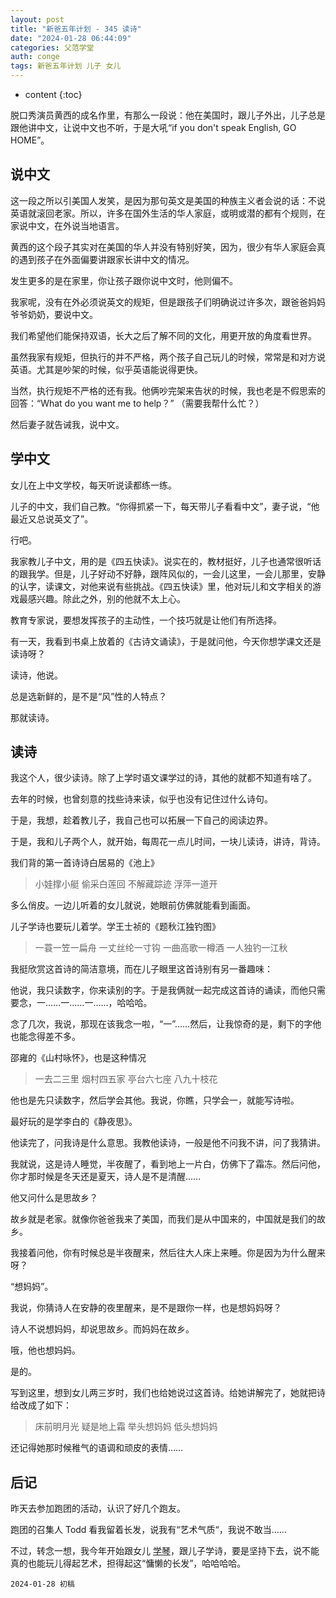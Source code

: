 ```yaml
---
layout: post
title: "新爸五年计划 - 345 读诗"
date: "2024-01-28 06:44:09"
categories: 父范学堂
auth: conge
tags: 新爸五年计划 儿子 女儿
---
```

* content
{:toc}

脱口秀演员黄西的成名作里，有那么一段说：他在美国时，跟儿子外出，儿子总是跟他讲中文，让说中文也不听，于是大吼“if you don't speak English, GO HOME”。




## 说中文

这一段之所以引美国人发笑，是因为那句英文是美国的种族主义者会说的话：不说英语就滚回老家。所以，许多在国外生活的华人家庭，或明或潜的都有个规则，在家说中文，在外说当地语言。

黄西的这个段子其实对在美国的华人并没有特别好笑，因为，很少有华人家庭会真的遇到孩子在外面偏要讲跟家长讲中文的情况。

发生更多的是在家里，你让孩子跟你说中文时，他则偏不。

我家呢，没有在外必须说英文的规矩，但是跟孩子们明确说过许多次，跟爸爸妈妈爷爷奶奶，要说中文。

我们希望他们能保持双语，长大之后了解不同的文化，用更开放的角度看世界。

虽然我家有规矩，但执行的并不严格，两个孩子自己玩儿的时候，常常是和对方说英语。尤其是吵架的时候，似乎英语能说得更快。

当然，执行规矩不严格的还有我。他俩吵完架来告状的时候，我也老是不假思索的回答：“What do you want me to help？” （需要我帮什么忙？）

然后妻子就告诫我，说中文。

## 学中文

女儿在上中文学校，每天听说读都练一练。

儿子的中文，我们自己教。“你得抓紧一下，每天带儿子看看中文”，妻子说，“他最近又总说英文了”。

行吧。

我家教儿子中文，用的是《四五快读》。说实在的，教材挺好，儿子也通常很听话的跟我学。但是，儿子好动不好静，跟阵风似的，一会儿这里，一会儿那里，安静的认字，读课文，对他来说有些挑战。《四五快读》里，他对玩儿和文字相关的游戏最感兴趣。除此之外，别的他就不太上心。

教育专家说，要想发挥孩子的主动性，一个技巧就是让他们有所选择。

有一天，我看到书桌上放着的《古诗文诵读》，于是就问他，今天你想学课文还是读诗呀？

读诗，他说。

总是选新鲜的，是不是“风”性的人特点？

那就读诗。

## 读诗

我这个人，很少读诗。除了上学时语文课学过的诗，其他的就都不知道有啥了。

去年的时候，也曾刻意的找些诗来读，似乎也没有记住过什么诗句。

于是，我想，趁着教儿子，我自己也可以拓展一下自己的阅读边界。

于是，我和儿子两个人，就开始，每周花一点儿时间，一块儿读诗，讲诗，背诗。

我们背的第一首诗诗白居易的《池上》

> 小娃撑小艇
> 偷采白莲回
> 不解藏踪迹
> 浮萍一道开

多么俏皮。一边儿听着的女儿就说，她眼前仿佛就能看到画面。

儿子学诗也要玩儿着学。学王士祯的《题秋江独钓图》

> 一蓑一笠一扁舟
> 一丈丝纶一寸钩
> 一曲高歌一樽酒
> 一人独钓一江秋

我挺欣赏这首诗的简洁意境，而在儿子眼里这首诗别有另一番趣味：

他说，我只读数字，你来读别的字。于是我俩就一起完成这首诗的诵读，而他只需要念，一……一……一……，哈哈哈。

念了几次，我说，那现在该我念一啦，“一”……然后，让我惊奇的是，剩下的字他也能念得差不多。

邵雍的《山村咏怀》，也是这种情况

> 一去二三里
> 烟村四五家
> 亭台六七座
> 八九十枝花

他也是先只读数字，然后学会其他。我说，你瞧，只学会一，就能写诗啦。

最好玩的是学李白的《静夜思》。

他读完了，问我诗是什么意思。我教他读诗，一般是他不问我不讲，问了我猜讲。

我就说，这是诗人睡觉，半夜醒了，看到地上一片白，仿佛下了霜冻。然后问他，你才那时候是冬天还是夏天，诗人是不是清醒……

他又问什么是思故乡？

故乡就是老家。就像你爸爸我来了美国，而我们是从中国来的，中国就是我们的故乡。

我接着问他，你有时候总是半夜醒来，然后往大人床上来睡。你是因为为什么醒来呀？

“想妈妈”。

我说，你猜诗人在安静的夜里醒来，是不是跟你一样，也是想妈妈呀？

诗人不说想妈妈，却说思故乡。而妈妈在故乡。

哦，他也想妈妈。

是的。

写到这里，想到女儿两三岁时，我们也给她说过这首诗。给她讲解完了，她就把诗给改成了如下：

> 床前明月光
> 疑是地上霜
> 举头想妈妈
> 低头想妈妈

还记得她那时候稚气的语调和顽皮的表情……

## 后记

昨天去参加跑团的活动，认识了好几个跑友。

跑团的召集人 Todd 看我留着长发，说我有“艺术气质“，我说不敢当……

不过，转念一想，我今年开始跟女儿 [学琴](https://conge.livingwithfcs.org/2024/01/19/NewDaddy-piano/)，跟儿子学诗，要是坚持下去，说不能真的也能玩儿得起艺术，担得起这“慵懒的长发”，哈哈哈哈。

```
2024-01-28 初稿
```
